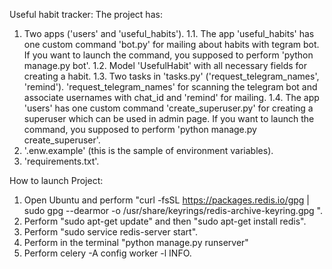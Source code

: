 Useful habit tracker:
The project has:
1. Two apps ('users' and 'useful_habits').
    1.1. The app 'useful_habits' has one custom command 'bot.py' for mailing about habits with tegram bot. If you want to launch the command, you supposed to perform 'python manage.py bot'.
    1.2. Model 'UsefulHabit' with all necessary fields for creating a habit. 
    1.3. Two tasks in 'tasks.py' ('request_telegram_names', 'remind'). 'request_telegram_names' for scanning the telegram bot and associate usernames with chat_id and 'remind' for mailing.
    1.4. The app 'users' has one custom command 'create_superuser.py' for creating a superuser which can be used in admin page. If you want to launch the command, you supposed to perform 'python manage.py create_superuser'.
2. '.enw.example' (this is the sample of environment variables).
3. 'requirements.txt'.

How to launch Project:
1. Open Ubuntu and perform "curl -fsSL https://packages.redis.io/gpg | sudo gpg --dearmor -o /usr/share/keyrings/redis-archive-keyring.gpg ".
2. Perform "sudo apt-get update" and then "sudo apt-get install redis".
3. Perform "sudo service redis-server start".
4. Perform in the terminal "python manage.py runserver"
5. Perform celery -A config worker -l INFO.
